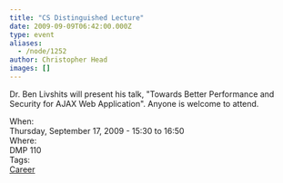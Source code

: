 ```yaml
---
title: "CS Distinguished Lecture"
date: 2009-09-09T06:42:00.000Z
type: event
aliases:
  - /node/1252
author: Christopher Head
images: []
---
```


<div class="field field-name-body field-type-text-with-summary field-label-hidden"><div class="field-items"><div class="field-item even"><p>Dr. Ben Livshits will present his talk, &quot;Towards Better Performance and Security for AJAX Web Application&quot;. Anyone is welcome to attend.</p>
</div></div></div><div class="field field-name-field-dates field-type-datetime field-label-above"><div class="field-label">When:&#xA0;</div><div class="field-items"><div class="field-item even"><span class="date-display-single">Thursday, September 17, 2009 - <span class="date-display-range"><span class="date-display-start">15:30</span> to <span class="date-display-end">16:50</span></span></span></div></div></div><div class="field field-name-field-location field-type-text field-label-above"><div class="field-label">Where:&#xA0;</div><div class="field-items"><div class="field-item even">DMP 110</div></div></div>    <footer>
    <div class="field field-name-field-tags field-type-taxonomy-term-reference field-label-above"><div class="field-label">Tags:&#xA0;</div><div class="field-items"><div class="field-item even"><a href="/career">Career</a></div></div></div>      </footer>